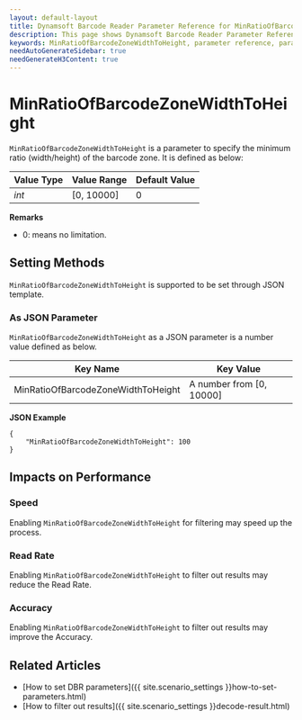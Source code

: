 ```yaml
---
layout: default-layout
title: Dynamsoft Barcode Reader Parameter Reference for MinRatioOfBarcodeZoneWidthToHeight
description: This page shows Dynamsoft Barcode Reader Parameter Reference for MinRatioOfBarcodeZoneWidthToHeight.
keywords: MinRatioOfBarcodeZoneWidthToHeight, parameter reference, parameter
needAutoGenerateSidebar: true
needGenerateH3Content: true
---
```



# MinRatioOfBarcodeZoneWidthToHeight 

`MinRatioOfBarcodeZoneWidthToHeight` is a parameter to specify the minimum ratio (width/height) of the barcode zone. It is defined as below:

| Value Type | Value Range | Default Value |
| ---------- | ----------- | ------------- |
| *int* | [0, 10000] | 0 |


**Remarks**  
- 0: means no limitation.

    
## Setting Methods
`MinRatioOfBarcodeZoneWidthToHeight` is supported to be set through JSON template.

### As JSON Parameter
`MinRatioOfBarcodeZoneWidthToHeight` as a JSON parameter is a number value defined as below.   

| Key Name | Key Value |
| -------- | --------- |
| MinRatioOfBarcodeZoneWidthToHeight | A number from [0, 10000] |


**JSON Example**   
```
{
    "MinRatioOfBarcodeZoneWidthToHeight": 100
}
```


## Impacts on Performance
### Speed
Enabling `MinRatioOfBarcodeZoneWidthToHeight` for filtering may speed up the process.

### Read Rate
Enabling `MinRatioOfBarcodeZoneWidthToHeight` to filter out results may reduce the Read Rate. 

### Accuracy
Enabling `MinRatioOfBarcodeZoneWidthToHeight` to filter out results may improve the Accuracy.

## Related Articles
- [How to set DBR parameters]({{ site.scenario_settings }}how-to-set-parameters.html)
- [How to filter out results]({{ site.scenario_settings }}decode-result.html)